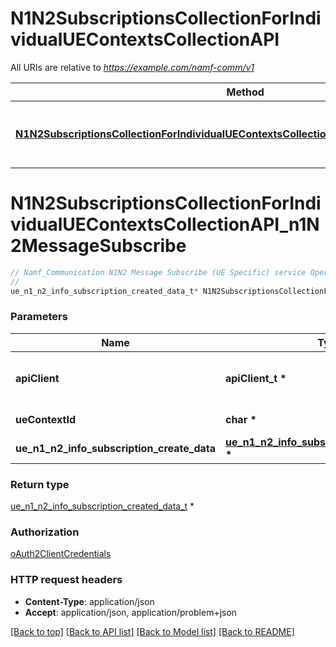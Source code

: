 # N1N2SubscriptionsCollectionForIndividualUEContextsCollectionAPI

All URIs are relative to *https://example.com/namf-comm/v1*

Method | HTTP request | Description
------------- | ------------- | -------------
[**N1N2SubscriptionsCollectionForIndividualUEContextsCollectionAPI_n1N2MessageSubscribe**](N1N2SubscriptionsCollectionForIndividualUEContextsCollectionAPI.md#N1N2SubscriptionsCollectionForIndividualUEContextsCollectionAPI_n1N2MessageSubscribe) | **POST** /ue-contexts/{ueContextId}/n1-n2-messages/subscriptions | Namf_Communication N1N2 Message Subscribe (UE Specific) service Operation


# **N1N2SubscriptionsCollectionForIndividualUEContextsCollectionAPI_n1N2MessageSubscribe**
```c
// Namf_Communication N1N2 Message Subscribe (UE Specific) service Operation
//
ue_n1_n2_info_subscription_created_data_t* N1N2SubscriptionsCollectionForIndividualUEContextsCollectionAPI_n1N2MessageSubscribe(apiClient_t *apiClient, char * ueContextId, ue_n1_n2_info_subscription_create_data_t * ue_n1_n2_info_subscription_create_data);
```

### Parameters
Name | Type | Description  | Notes
------------- | ------------- | ------------- | -------------
**apiClient** | **apiClient_t \*** | context containing the client configuration |
**ueContextId** | **char \*** | UE Context Identifier | 
**ue_n1_n2_info_subscription_create_data** | **[ue_n1_n2_info_subscription_create_data_t](ue_n1_n2_info_subscription_create_data.md) \*** |  | 

### Return type

[ue_n1_n2_info_subscription_created_data_t](ue_n1_n2_info_subscription_created_data.md) *


### Authorization

[oAuth2ClientCredentials](../README.md#oAuth2ClientCredentials)

### HTTP request headers

 - **Content-Type**: application/json
 - **Accept**: application/json, application/problem+json

[[Back to top]](#) [[Back to API list]](../README.md#documentation-for-api-endpoints) [[Back to Model list]](../README.md#documentation-for-models) [[Back to README]](../README.md)

